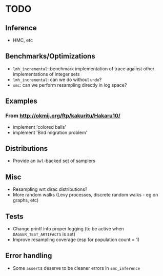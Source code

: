 # TODO

## Inference

- HMC, etc

## Benchmarks/Optimizations

- `lmh_incremental`: benchmark implementation of trace against other implementations
  of integer sets
- `lmh_incremental`: can we do without `undo`?
- `smc`: can we perform resampling directly in log space?

## Examples

### From http://okmij.org/ftp/kakuritu/Hakaru10/

- implement 'colored balls'
- implement 'Bird migration problem'

## Distributions

- Provide an `Owl`-backed set of samplers

## Misc

- Resampling wrt dirac distributions?
- More random walks (Levy processes, discrete random walks - eg on graphs, etc)

## Tests

- Change printf into proper logging (to be active when `DAGGER_TEST_ARTIFACTS` is set)
- Improve resampling coverage (esp for population count = 1)

## Error handling

- Some `assert`s deserve to be cleaner errors in `smc_inference`
